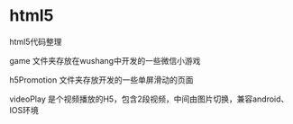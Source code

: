 # html5
html5代码整理

game 文件夹存放在wushang中开发的一些微信小游戏


h5Promotion 文件夹存放开发的一些单屏滑动的页面

videoPlay 是个视频播放的H5，包含2段视频，中间由图片切换，兼容android、IOS环境
